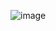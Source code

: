 ![image](https://github.com/MustafaSungur/TodoApp_React/assets/81304546/98884782-a194-4feb-8b7c-ab84f045a24e)
